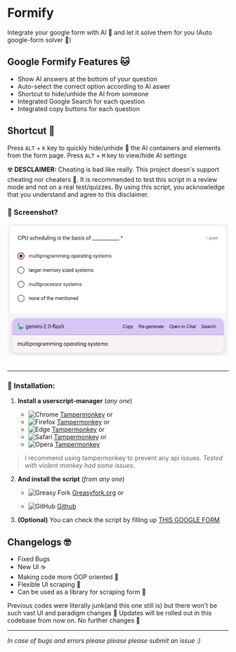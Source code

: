 # Formify

Integrate your google form with AI 🚀 and let it solve them for you (Auto google-form solver 🐍)

## Google Formify Features 🐱

- Show AI answers at the bottom of your question
- Auto-select the correct option according to AI aswer
- Shortcut to hide/unhide the AI from someone
- Integrated Google Search for each question
- Integrated copy buttons for each question

## Shortcut 🐬

Press `ALT` + `K` key to quickly hide/unhide 🪼 the AI containers and elements from the form page.
Press `ALT` + `M` key to view/hide AI settings

☢️ **DESCLAIMER:** Cheating is bad like really. This project doesn's support cheating nor cheaters 🫵. It is recommended to test this script in a review mode and not on a real test/quizzes. By using this script, you acknowledge that you understand and agree to this disclaimer.

### 📸 Screenshot?

<p align="center">
    <img src="./img/image.png" height="300px" title="Why, once I met this guy who knew this guy who knew this guy who knew this guy who knew this guy who knew this guy who knew this guy who knew this guy who knew this guy who knew this guy who knew this guy who knew this guy who knew this guy who knew this guy who knew this guy who knew this guy who knew this guy's cousin... 👀">
    <br><br>
</p>

---

### 🤌 Installation:

1.  **Install a userscript-manager** (_any one_)

    - ![Chrome](https://raw.githubusercontent.com/alrra/browser-logos/main/src/chrome/chrome_16x16.png) [Tampermonkey](https://chrome.google.com/webstore/detail/tampermonkey/dhdgffkkebhmkfjojejmpbldmpobfkfo) or
    - ![Firefox](https://raw.githubusercontent.com/alrra/browser-logos/main/src/firefox/firefox_16x16.png) [Tampermonkey](https://addons.mozilla.org/firefox/addon/tampermonkey/) or
    - ![Edge](https://raw.githubusercontent.com/alrra/browser-logos/main/src/edge/edge_16x16.png) [Tampermonkey](https://microsoftedge.microsoft.com/addons/detail/tampermonkey/dhhkcnkncnogfoefnondnaogonpedlnh) or
    - ![Safari](https://raw.githubusercontent.com/alrra/browser-logos/main/src/safari/safari_16x16.png) [Tampermonkey](https://apps.apple.com/app/tampermonkey/id1482490089) or
    - ![Opera](https://raw.githubusercontent.com/alrra/browser-logos/main/src/opera/opera_16x16.png) [Tampermonkey](https://addons.opera.com/extensions/details/tampermonkey-beta/)

> I recommend using tampermonkey to prevent any api issues. _Tested with violent monkey had some issues_.

2. **And install the script** (_from any one_)

   - ![Greasy Fork](https://www.google.com/s2/favicons?sz=16&domain=greasyfork.org) [Greasyfork.org](https://greasyfork.org/en/scripts/480209-google-formify) or

   - ![GitHub](https://www.google.com/s2/favicons?sz=8&domain=github.com) [Github](https://github.com/rohitaryal/Formify/raw/refs/heads/main/dist/formify.user.js)

3. **(Optional)** You can check the script by filling up [THIS GOOGLE FORM](https://docs.google.com/forms/d/e/1FAIpQLSd5A4xLjNMmo9MxlMRSXYBiAd66eIHkrCInFNZ9aCs4HLIiyw/viewform)

## Changelogs 🤓

- Fixed Bugs
- New UI ☕
- Making code more OOP oriented 🐢
- Flexible UI scraping 🍭
- Can be used as a library for scraping form 🍷

Previous codes were literally junk(and this one still is) but there won't be such vast UI and paradigm changes 🔫 Updates will be rolled out in this codebase from now on. No further changes 🦀

---

_In case of bugs and errors please please please submit an issue :)_
